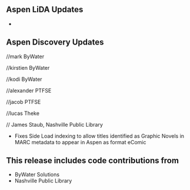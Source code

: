 ## Aspen LiDA Updates
- 

## Aspen Discovery Updates
//mark ByWater

//kirstien ByWater

//kodi ByWater

//alexander PTFSE

//jacob PTFSE

//lucas Theke

// James Staub, Nashville Public Library
- Fixes Side Load indexing to allow titles identified as Graphic Novels in MARC metadata to appear in Aspen as format eComic

## This release includes code contributions from
- ByWater Solutions
- Nashville Public Library